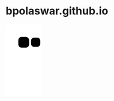 # bpolaswar.github.io
![Snake animation](https://github.com/bpolaswar/bpolaswar.github.io/blob/output/github-contribution-grid-snake.svg)
